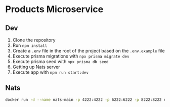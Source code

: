 # Products Microservice

## Dev

1. Clone the repository
2. Run `npm install`
3. Create a `.env` file in the root of the project based on the `.env.example` file
4. Execute prisma migrations with `npx prisma migrate dev`
5. Execute prisma seed with `npx prisma db seed`
6. Getting up Nats server
7. Execute app with `npm run start:dev`

## Nats

```bash
docker run -d --name nats-main -p 4222:4222 -p 6222:6222 -p 8222:8222 nats
```
